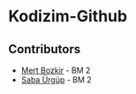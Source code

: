 # Kodizim-Github

## Contributors
 * [Mert Bozkir](https://github.com/mertbozkir) - BM 2
 * [Saba Ürgüp](https://github.com/SabaUrgup) - BM 2
